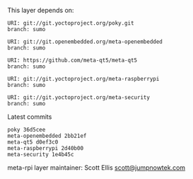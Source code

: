This layer depends on:

    URI: git://git.yoctoproject.org/poky.git
    branch: sumo

    URI: git://git.openembedded.org/meta-openembedded
    branch: sumo

    URI: https://github.com/meta-qt5/meta-qt5
    branch: sumo

    URI: git://git.yoctoproject.org/meta-raspberrypi
    branch: sumo

    URI: git://git.yoctoproject.org/meta-security
    branch: sumo

Latest commits

    poky 36d5cee
    meta-openembedded 2bb21ef
    meta-qt5 d0ef3c0 
    meta-raspberrypi 2d40b00
    meta-security 1e4b45c

meta-rpi layer maintainer: Scott Ellis <scott@jumpnowtek.com>
